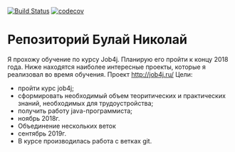 [![Build Status](https://travis-ci.org/bulainikolai/job4j.svg?branch=master)](https://travis-ci.org/bulainikolai/job4j)
[![codecov](https://codecov.io/gh/bulainikolai/job4j/branch/master/graph/badge.svg)](https://codecov.io/gh/bulainikolai/job4j)

# Репозиторий Булай Николай
Я прохожу обучение по курсу Job4j. Планирую его пройти к концу 2018 года.
Ниже находятся наиболее интересные проекты, которые я реализовал во время обучения.
Проект http://job4j.ru/
Цели:
- пройти курс job4j;
- сформировать необходимый объем теоритических и практических знаний, необходимых для трудоустройства;
- получить работу java-программиста;
- ноябрь 2018г.
- Объединение нескольких веток
- сентябрь 2019г.
- В курсе производилась работа с ветках git.